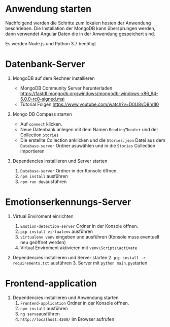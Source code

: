 # Anwendung starten

Nachfolgend werden die Schritte zum lokalen hosten der Anwendung beschrieben. Die Installation der MongoDB kann übersprungen werden, dann verwendet Angular Daten die in der Anwendung gespeichert sind.

Es werden Node.js und Python 3.7 benötigt

# Datenbank-Server

1. MongoDB auf dem Rechner installieren
   - MongoDB Community Server herunterladen <https://fastdl.mongodb.org/windows/mongodb-windows-x86_64-5.0.0-rc0-signed.msi>
   - Tutorial Folgen <https://www.youtube.com/watch?v=D0U8vD8m1I0>

2. Mongo DB Compass starten 
   - Auf ```connect``` klicken.
   - Neue Datenbank anlegen mit dem Namen ```ReadingTheater``` und der Collection ```Stories```
   - Die erstellte Collection anklicken und die ```Stories.json``` Datei  aus dem ```Database-server``` Ordner 
     asuwählen und in die ```Stories``` Collection importieren

3. Dependencies installieren und Server starten
   1. ```Database-server``` Ordner in der Konsole öffnen.
   2. ```npm install``` ausführen
   3. ```npm run dev```ausführen


# Emotionserkennungs-Server

1. Virtual Enviroment einrichten
   1. ```Emotion-detection-server``` Ordner in der Konsole öffnen.
   2. ```pip install virtualenv``` ausführen
   3. ```virtualenv venv``` eingeben und ausführen (Konsole muss eventuell neu geöffnet werden)
   4. Virtual Enviroment aktivieren mit ```venv\Scripts\activate```

2. Dependencies installieren und Server starten
   2. ```pip install -r requirements.txt``` ausführen
   3. Server mit ```python main.py```starten


# Frontend-application

1. Dependencies installieren und Anwendung starten
   1. ```Frontend-application``` Ordner in der Konsole öffnen.
   2. ```npm install``` ausführen
   3. ```ng serve```ausführen
   4. ```http://localhost:4200/``` im Browser aufrufen